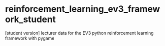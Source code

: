 # reinforcement_learning_ev3_framework_student
[student version] lecturer data for the EV3 python reinforcement learning framework with pygame
